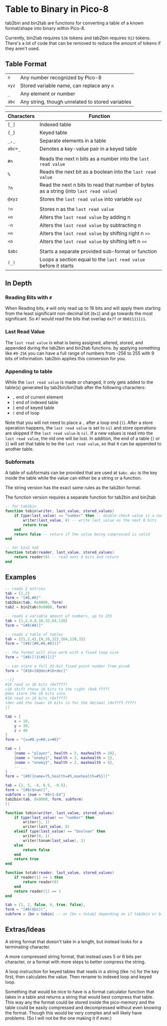 # Table to Binary in Pico-8

tab2bin and bin2tab are functions for converting a table of a known format/shape into binary within Pico-8.

Currently, bin2tab requires `536` tokens and tab2bin requires `913` tokens. There's a lot of code that can be removed to reduce the amount of tokens if they aren't used.

## Table Format

|||
|-|-|
|`n`| Any number recognized by Pico-8 |
|`xyz`| Stored variable name, can replace any `n`|
|`_`| Any element or number |
|`abc`| Any string, though unrelated to stored variables |

|Characters| Function|
|-|-|
|`[_]`| Indexed table |
|`{_}`| Keyed table |
|`_,_`| Separate elements in a table |
|`abc=_`| Denotes a key-value pair in a keyed table |
|||
|`#n`| Reads the next n bits as a number into the `last read value` |
|`%`| Reads the next bit as a boolean into the `last read value` |
|`?n`| Read the next n bits to read that number of bytes as a string (into `last read value`) |
|`@xyz`| Stores the `last read value` into variable `xyz` |
|||
|`!n`| Stores n as the `last read value` |
|`+n`| Alters the `last read value` by adding n |
|`-n`| Alters the `last read value` by subtracting n |
|`>n`| Alters the `last read value` by shifting right n `>>` |
|`<n`| Alters the `last read value` by shifting left n `<<` |
|||
|`$abc`| Starts a separate provided sub-format or function |
|`(_)`| Loops a section equal to the `last read value` before it starts |

## In Depth

### Reading Bits with `#`

When Reading bits, `#` will only read up to 16 bits and will apply them starting from the least significant non-decimal bit (`0x1`) and go towards the most significant.  So `#7` would read the bits that overlap `0x7f` or `0b01111111`.

### Last Read Value

The `last read value` is what is being assigned, altered, stored, and appended during the tab2bin and bin2tab functions. by applying something like `#9-256` you can have a full range of numbers from -256 to 255 with 9 bits of information. tab2bin applies this conversion for you.

### Appending to table

While the `last read value` is made or changed, it only gets added to the table(s) generated by tab2bin/bin2tab after the following characters:

- `,` end of current element
- `]` end of indexed table
- `}` end of keyed table
- `)` end of loop

Note that you will not need to place a `,` after a loop end (`)`).  After a store operation happens, the `last read value` is set to `nil` and store operations are skipped if the `last read value` is `nil`. If a new values is read into the `last read value`, the old one will be lost. In addition, the end of a table (`]` or `}`) will set that table to be the `last read value`, so that it can be appended to another table.

### Subformats

A table of subformats can be provided that are used at `$abc`. `abc` is the key inside the table while the value can either be a string or a function.

The string version has the exact same rules as the tab2bin format.

The function version requires a separate function for tab2bin and bin2tab

```lua
-- for tab2bin
function tobin(writer, last_value, stored_values)
    if type(last_value) == "number" then -- double check value is a number
        writer(last_value, 8) -- write last_value as the next 8 bits
        return true
    end
    return false -- return if the value being compressed is valid
end

-- for bin2 tab
function totab(reader, last_value, stored_values)
    return reader(8) -- read next 8 bits and return
end
```

## Examples

```lua
-- reads 2 entries
tab = {1,2}
form = "[#8,#8]"
tab2bin(tab, 0x8000, form)
tab2 = bin2tab(0x8000, form)
```

```lua
-- reads a variable amount of numbers, up to 255
tab = {1,2,4,8,16,32,64,128}
form = "[#8(#8)]"
```

```lua
-- reads a table of tables
tab = {{1,2,4},{8,16,32},{64,128,3}}
form = "[#8([#8,#8,#8])]"

-- the format will also work with a fixed loop size
form = "[#8([!3(#8)])]"
```

```lua
-- can store a full 32-bit fixed point number from pico8
form = "[#16>16@dec#16+dec]"

--[[
#16 read in 16 bits (0xffff)
>16 shift those 16 bits to the right (0x0.ffff)
@dec store the 16 bits into 
#16 read in 16 bits (0xffff)
+dec add the lower 16 bits in for the decimal (0xffff.ffff)
]]
```

```lua
tab = {
    x = 10,
    y = 30,
    z = 40
}
form = "{x=#8,y=#8,z=#8}"
```

```lua
tab = {
    {name = "player", health = 5, maxhealth = 10},
    {name = "enemy1", health = 3, maxhealth = 3},
    {name = "enemy2", health = 2, maxhealth = 4},
    -- ...
}
form = "[#8({name=?5,health=#5,maxhealth=#5})]"
```

```lua
tab = {1, 5, -4, 0.5, -0.5},
form = "[#8($num)]",
subform = {num = "#8>1-64"}
tab2bin(tab, 0x8000, form, subform)
))

```

```lua
function tobin(writer, last_value, stored_values)
    if type(last_value) == "number" then
        writer(1, 1)
        writer(last_value, 8)
    elseif type(last_value) == "boolean" then
        writer(0, 1)
        writer(tonum(last_value), 1)
    else
        return false
    end
    return true
end

function totab(reader, last_value, stored_values)
    if reader(1) == 1 then
        return reader(8)
    end
    return reader(1) == 1
end

tab = {1, 2, false, 4, true, false},
form = "[#8($bn)]",
subform = {bn = tobin} -- or {bn = totab} depending on if tab2bin or bin2tab is used
```

## Extras/Ideas

A string format that doesn't take in a length, but instead looks for a terminating character.

A more compressed string format, that instead uses 5 or 6 bits per character, or a format with more steps to better compress the string.

A loop instruction for keyed tables that reads in a string (like `?n`) for the key first, then calculates the value. Then rename to indexed loop and keyed loop.

Something that would be nice to have is a format calculator function that takes in a table and returns a string that would best compress that table. This way any the format could be stored inside the pico-memory and the table could be easily compressed and decompressed without even knowing the format. Though this would be very complex and will likely have problems. (So I will not be the one making it if ever.)

